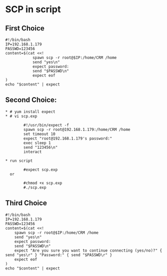 SCP in script
===============

## First Choice

    #!/bin/bash
    IP=192.168.1.179
    PASSWD=123456
    content=$(cat <<!
                spawn scp -r root@$IP:/home/CRM /home
                send "yes\n"
                expect password:
                send "$PASSWD\n"
                expect eof
    )
    echo "$content" | expect

## Second Choice:

    * # yum install expect
    * # vi scp.exp

            #!/usr/bin/expect -f
            spawn scp -r root@192.168.1.179:/home/CRM /home
            set timeout 10
            expect "root@192.168.1.179's password:"
            exec sleep 1
            send "123456\n"
            interact

    * run script

            #expect scp.exp
      or

            #chmod +x scp.exp
            #./scp.exp

## Third Choice

    #!/bin/bash
    IP=192.168.1.179
    PASSWD=123456
    content=$(cat <<!
        spawn scp -r root@$IP:/home/CRM /home
        send "yes\n"
        expect password:
        send "$PASSWD\n"
        expect "Are you sure you want to continue connecting (yes/no)?" { send "yes\r" } "Password:" { send "$PASSWD\r" }
        expect eof
    )
    echo "$content" | expect
